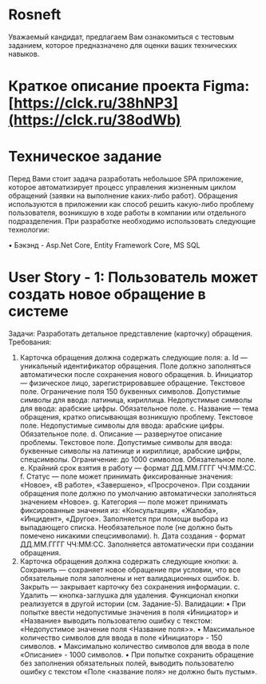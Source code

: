 # Rosneft 
Уважаемый кандидат, предлагаем Вам ознакомиться с тестовым заданием, которое предназначено для оценки ваших технических навыков.
# Краткое описание проекта Figma: [https://clck.ru/38hNP3](https://clck.ru/38odWb)
# Техническое задание
Перед Вами стоит задача разработать небольшое SPA приложение, которое автоматизирует процесс управления жизненным циклом обращений (заявки на выполнение каких-либо работ). Обращения используются в приложении как способ решить какую-либо проблему пользователя, возникшую в ходе работы в компании или отдельного подразделения. При разработке необходимо использовать следующие технологии: 

  •	Бэкэнд - Asp.Net Core, Entity Framework Core, MS SQL

# User Story - 1: Пользователь может создать новое обращение в системе
Задачи: 
Разработать детальное представление (карточку) обращения. 
Требования: 
1.	Карточка обращения должна содержать следующие поля: 
  a.	Id — уникальный идентификатор обращения. Поле должно заполняться автоматически после сохранения нового обращения. 
  b.	Инициатор — физическое лицо, зарегистрировавшее обращение. Текстовое поле. Ограничение поля 150 буквенных символов. Допустимые символы для ввода: латиница, кириллица. Недопустимые символы для ввода: арабские цифры. Обязательное поле.
  c.	Название — тема обращения, кратко описывающая возникшую проблему. Текстовое поле. Недопустимые символы для ввода: арабские цифры. Обязательное поле.
  d.	Описание — развернутое описание проблемы. Текстовое поле. Допустимые символы для ввода: буквенные символы на латинице и кириллице, арабские цифры, спецсимволы. Ограничение: до 1000 символов. Обязательное поле.
  e.	Крайний срок взятия в работу — формат ДД.ММ.ГГГГ ЧЧ:ММ:СС.
  f.	Статус — поле может принимать фиксированные значения: «Новое», «В работе», «Завершено», «Просрочено». При создании обращения поле должно по умолчанию автоматически заполняться значением «Новое». 
  g.	Категория — поле может принимать фиксированные значения из: «Консультация», «Жалоба», «Инцидент», «Другое». Заполняется при помощи выбора из выпадающего списка. Необязательное поле (не должно быть помечено никакими спецсимволами). 
  h.	Дата создания - формат ДД.ММ.ГГГГ ЧЧ:ММ:СС. Заполняется автоматически при создании обращения.
2.	Карточка обращения должна содержать следующие кнопки: 
  a.	Сохранить — сохраняет новое обращение при условии, что все обязательные поля заполнены и нет валидационных ошибок. 
  b.	Закрыть — закрывает карточку без сохранения информации.
  c.	Удалить — кнопка-заглушка для удаления. Функционал кнопки реализуется в другой истории (см. Задание-5). 
Валидации: 
•	При попытке ввести недопустимые значения в поля «Инициатор» и «Название» выводить пользователю ошибку с текстом: «Недопустимое значение поля <Название поля>». 
•	Максимальное количество символов для ввода в поле «Инициатор» - 150 символов. 
•	Максимально количество символов для ввода в поле «Описание» - 1000 символов. 
•	При попытке сохранить обращение без заполнения обязательных полей, выводить пользователю ошибку с текстом «Поле <название поля> не должно быть пустым». 

